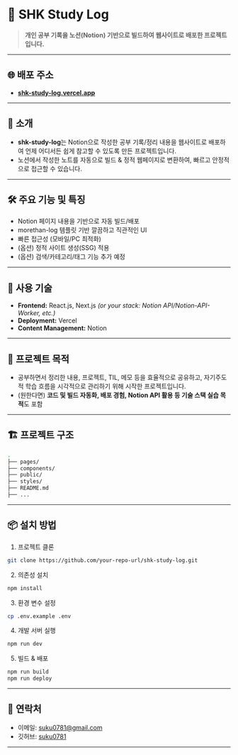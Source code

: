 # 📒 SHK Study Log


> **개인 공부 기록을 노션(Notion) 기반으로 빌드하여 웹사이트로 배포한 프로젝트입니다.**

---

## 🌐 배포 주소

- **[shk-study-log.vercel.app](https://shk-study-log.vercel.app/)**

---

## 📌 소개

- **shk-study-log**는 Notion으로 작성한 공부 기록/정리 내용을 웹사이트로 배포하여 언제 어디서든 쉽게 참고할 수 있도록 만든 프로젝트입니다.
- 노션에서 작성한 노트를 자동으로 빌드 & 정적 웹페이지로 변환하여, 빠르고 안정적으로 접근할 수 있습니다.

---

## 🛠️ 주요 기능 및 특징

- Notion 페이지 내용을 기반으로 자동 빌드/배포
- morethan-log 템플릿 기반 깔끔하고 직관적인 UI
- 빠른 접근성 (모바일/PC 최적화)
- (옵션) 정적 사이트 생성(SSG) 적용
- (옵션) 검색/카테고리/태그 기능 추가 예정

---

## 🚀 사용 기술

- **Frontend:** React.js, Next.js *(or your stack: Notion API/Notion-API-Worker, etc.)*
- **Deployment:** Vercel
- **Content Management:** Notion

---

## 📖 프로젝트 목적

- 공부하면서 정리한 내용, 프로젝트, TIL, 메모 등을 효율적으로 공유하고, 자기주도적 학습 흐름을 시각적으로 관리하기 위해 시작한 프로젝트입니다.
- (원한다면) **코드 및 빌드 자동화, 배포 경험, Notion API 활용 등 기술 스택 실습 목적**도 포함

---

## 🏗️ 프로젝트 구조

```bash
.
├── pages/
├── components/
├── public/
├── styles/
├── README.md
├── ...
```

---

## 📦 설치 방법

1. 프로젝트 클론

```bash
git clone https://github.com/your-repo-url/shk-study-log.git
```

2. 의존성 설치

```bash
npm install
```

3. 환경 변수 설정

```bash
cp .env.example .env
```

4. 개발 서버 실행

```bash
npm run dev
```

5. 빌드 & 배포

```bash
npm run build
npm run deploy
```

---

## 📧 연락처

- 이메일: [suku0781@gmail.com](mailto:suku0781@gmail.com)
- 깃허브: [suku0781](https://github.com/suku0781)

---
